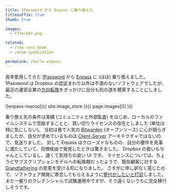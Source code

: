 ```yaml
---
title: 1Password から Enpass に乗り換えた
titlesuffix: true
thumb: true

images:
  - ff4ec04f.png

related:
  - /the-rust-book
  - /atom-syndication

permalink: /hello-enpass
---
```


長年愛用してきた [1Password](https://1password.com/) から [Enpass](https://www.enpass.io/) に (ほぼ) 乗り換えました。
1Password は Dropbox の認証まわり以外は不満のないソフトウェアでしたが、最近の運営企業の[方向転換](https://twitter.com/kennwhite/status/1195704336917180423)をきっかけに自分も別の道を模索することにしました。

![enpass-macos]({{ site.image_store }}{{ page.images[0] }})

乗り換え先の条件は実績 (コミュニティと外部監査) をはじめ、ローカルのファイルシステムで完結することと、買い切りライセンスの存在としました (単位は特に気にしない)。
当初は巷で人気の [Bitwarden](https://bitwarden.com) (オープンソース) に心が揺らぎましたが、自分が求めているものは [Client-Server](https://ja.wikipedia.org/wiki/%E3%82%AF%E3%83%A9%E3%82%A4%E3%82%A2%E3%83%B3%E3%83%88%E3%82%B5%E3%83%BC%E3%83%90%E3%83%A2%E3%83%87%E3%83%AB) アーキテクチャではないので、見送りました。
対して Enpass はクローズドなものの、自分の要件を見事に満たしていて、同僚経由で発見したときは驚きました。
Dropbox の扱いもちゃんとしているし、速くて気持ちの良い UI です。
ライセンスについては、ちょうどサブスクリプションモデルへの転換期だったようで、既存顧客に対する [Grandfathering](https://en.wikipedia.org/wiki/Grandfather_clause) の恩恵を受ける形になりました。
さすがに申し訳なく感じたので、ソフトウェア開発に専念してもらえるように[寄付がしたいと打診](https://twitter.com/tmaesaka/status/1197585473381658624)しました。
まだ一握りのクレデンシャルで試験運用中ですが、そう遠くないうちに完全移行しそうです。
